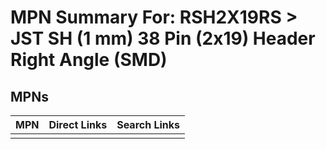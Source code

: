 



# MPN Summary For: RSH2X19RS > JST SH (1 mm) 38 Pin (2x19) Header Right Angle (SMD)

## MPNs
  

|MPN|Direct Links|Search Links|
| :--- | :--- | :--- |
||||
